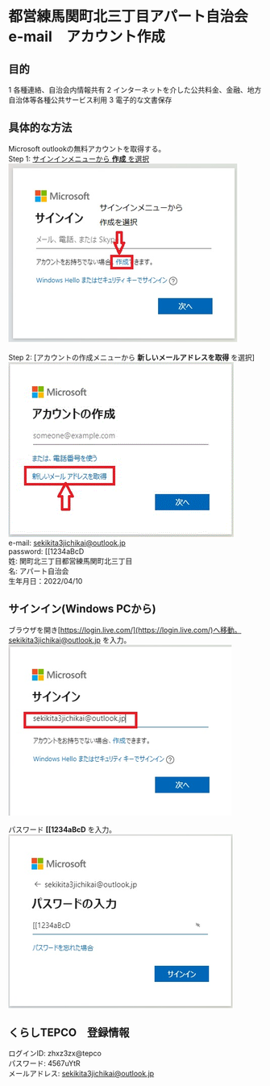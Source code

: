 # 都営練馬関町北三丁目アパート自治会　e-mail　アカウント作成
## 目的
1 各種連絡、自治会内情報共有
2 インターネットを介した公共料金、金融、地方自治体等各種公共サービス利用
3 電子的な文書保存

## 具体的な方法
Microsoft outlookの無料アカウントを取得する。  
Step 1: [サインインメニューから __作成__ を選択](https://login.live.com/)  
![sign-in menu image](images/Sign-in.png)  
<br>
Step 2: [アカウントの作成メニューから __新しいメールアドレスを取得__ を選択]  
![create new e-mail address](images/New-account.gif)  
e-mail: sekikita3jichikai@outlook.jp  
password: [[1234aBcD  
姓: 関町北三丁目都営練馬関町北三丁目  
名: アパート自治会  
生年月日：2022/04/10  

## サインイン(Windows PCから)
ブラウザを開き[https://login.live.com/](https://login.live.com/)へ移動。  
sekikita3jichikai@outlook.jp を入力。  
![Sign-in-my-account](images/Sign-in-my-account.png)  

パスワード __[[1234aBcD__ を入力。  
![password](images/Password.png)  

## くらしTEPCO　登録情報
ログインID: zhxz3zx@tepco  
パスワード: 4567uYtR  
メールアドレス: sekikita3jichikai@outlook.jp  
